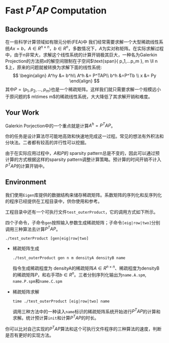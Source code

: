 # Fast $P^TAP$ Computation



## Backgrounds

在一些科学计算领域如有限元分析(FEA)中 我们经常需要求解一个大型稀疏线性系统$Ax=b$，$A\in R^{n \times n}，b\in R^n$，多数情况下，$A$为实对称矩阵。在实际求解过程中，由于$n$非常大，求解这个线性系统的计算开销极其巨大，一种名为Galerkin Projection的方法把$x$的解空间限制在子空间$\text{span}\{ p_1,...p_m \}, m \ll n $上，原来的问题就被转换为求解下面的线性系统:
$$
\begin{align}
A^hy &= b^h\\
A^h &= P^TAP\\
b^h &=P^Tb \\
x &= Py
\end{align}
$$
其中$P=(p_1,p_2,...,p_m)$也是一个稀疏矩阵。这样我们就只需要求解一个规模远小于原问题的$ m\times m$的稀疏线性系统，大大降低了其求解开销和难度。



## Your Work

Galerkin Porjection中的一个重点就是计算$A^h=P^TAP$。

你的任务是设计算法尽可能地高效和快速地完成这一过程。常见的想法有外积法和分块法。二者都有较高的并行性可以挖掘。

由于在实际应用过程中，$A$和$P$的 sparsity pattern总是不变的，因此可以通过预计算的方式根据这样的sparsity pattern调整计算策略。预计算的时间开销不计入$P^TAP$的计算开销中。



## Environment

我们使用`Eigen`库提供的数据结构来储存稀疏矩阵。系数矩阵的序列化和反序列化的程序已经提供在工程目录中，供你使用和参考。

工程目录中还有一个可执行文件`test_outerProduct`，它的调用方式如下所示。

四个子命令，子命令`gen`按照输入参数生成稀疏矩阵；子命令`[eig|row|two]`分别调用三种算法去计算$P^TAP$。

```shell
./test_outerProduct [gen|eig|row|two] 
```

+ 稀疏矩阵生成

  ```shell
  ./test_outerProduct gen n m densityA densityB name
  ```

  指令生成稀疏程度为 densityA的稀疏矩阵$A\in R^{n\times n}$、稀疏程度为densityB的稀疏矩阵$P$，和右手项$b \in R^n$。三者分别序列化输出为`name.A.spm`, `name.P.spm`和`name.C.spm`

+ 稀疏矩阵求解

  ```shell
  time ./test_outerProduct [eig|row|two] name 
  ```

  调用三种方法中的一种读入`name`标识的稀疏矩阵系统开始进行$P^TAP$的计算和求解。统计预计算`init`和计算$P^TAP$的时长。



你可以比对自己实现的$P^TAP$算法和这个可执行文件程序的三种算法的速度，判断是否有更好的实现方法。